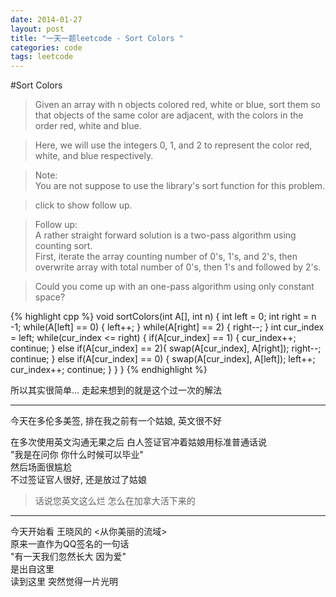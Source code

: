 ```yaml
---
date: 2014-01-27
layout: post
title: "一天一题leetcode - Sort Colors "
categories: code
tags: leetcode
---
```


#Sort Colors 

>Given an array with n objects colored red, white or blue, sort them so that objects of the same color are adjacent, with the colors in the order red, white and blue.   
<!--more-->

>Here, we will use the integers 0, 1, and 2 to represent the color red, white, and blue respectively.   

>Note:   
>You are not suppose to use the library's sort function for this problem.   

>click to show follow up.   

>Follow up:   
>A rather straight forward solution is a two-pass algorithm using counting sort.   
>First, iterate the array counting number of 0's, 1's, and 2's, then overwrite array with total number of 0's, then 1's and followed by 2's.   

>Could you come up with an one-pass algorithm using only constant space?   

{% highlight cpp %}
void sortColors(int A[], int n) {
    int left = 0;
    int right = n -1;
    while(A[left] == 0) {
        left++;
    }
    while(A[right] == 2) {
        right--;
    }
    int cur_index = left;
    while(cur_index <= right) {
        if(A[cur_index] == 1) {
            cur_index++;
            continue;
        } else if(A[cur_index] == 2){
            swap(A[cur_index], A[right]);
            right--;
            continue;
        } else if(A[cur_index] == 0) {
            swap(A[cur_index], A[left]);
            left++;
            cur_index++;
            continue;
        }
    }
}
{% endhighlight %}

所以其实很简单... 走起来想到的就是这个过一次的解法   

----

今天在多伦多美签, 排在我之前有一个姑娘, 英文很不好

在多次使用英文沟通无果之后 白人签证官冲着姑娘用标准普通话说   
"我是在问你 你什么时候可以毕业"   
然后场面很尴尬   
不过签证官人很好, 还是放过了姑娘   
>话说您英文这么烂 怎么在加拿大活下来的   

---

今天开始看 王晓风的 <从你美丽的流域>   
原来一直作为QQ签名的一句话   
"有一天我们忽然长大 因为爱"   
是出自这里   
读到这里 突然觉得一片光明
